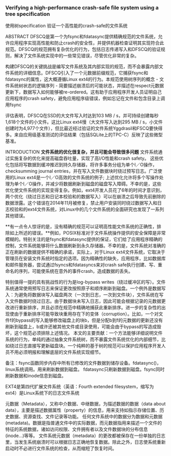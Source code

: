 ### Verifying a high-performance crash-safe file system using a tree specification
使用树specification 验证一个高性能的crash-safe的文件系统

ABSTRACT
DFSCQ是第一个为fsync和fdatasync提供精确规范的文件系统，允许应用程序实现高性能和防止crash的安全性，并提供机器检查证明其实现符合此规范。DFSCQ的规范拥有复杂优化的行为，包括日志传递写入和DFSCQ的验证规则，解决了文件系统实现中的一些常见错误，尽管优化非常的复杂。

构建DFSCQ的关键挑战是编写文件系统及其内部实现的规范，而不会暴露内部文件系统的详细信息。DFSCQ引入了一个元数据前缀规范，它捕获fsync和fdatasync的属性，这大概遵循Linux ext4的行为。本规范使用树序列的概念 - 文件系统树状态的逻辑序列 - 简要描述崩溃后的可能状态，并描述在respect元数据更新下，数据写入如何能够被re-ordered。这有助于应用程序开发人员证明自己应用程序的crash safety，避免应用程序级错误，例如忘记在文件和包含目录上调用fsync

评估表明，DFSCQ在SSD的大文件写入时达到103 MB / s，并可持续创建每秒1,618个文件的小文件。这比Linux ext4慢（大文件写入达到295 MB / s，小文件创建时为4,977个文件），但比最近经过验证的文件系统Yggdrasil和FSCQ要快得多。来自应用级基准测试的评估结果（包括SQLite上的TPC-C）反映了这些微型基准。

INTRODUCTION
**文件系统的优化很复杂，并且可能会导致很多问题**
文件系统通过实施复杂的优化来提高磁盘吞吐量，实现了高I/O性能和crash safety。 这些优化包括将写数据到缓冲推迟到持久存储器，将许多事务分组为单个I／O操作，checksumming journal entries，并在写入文件数据块时绕过预写日志。广泛使用的Linux ext4是一个I／O高效的文件系统的例子; 上述优化允许将多个写操作处理为单个I／O操作，并减少将数据刷新到磁盘的磁盘写入障碍。不幸的是，这些优化使文件系统的实现变得复杂。例如，ext4开发人员花了6年的时间才意识到，两个优化（绕过日志和日记本校验和的数据写入）可以在崩溃之后导致先前删除的数据泄露。这个错误在2014年11月被修复，禁止用户安装同时绕过数据写入和日志校验和的ext4文件系统，对Linux中的几个文件系统的全面研究也发现了一系列其他错误。

**有一点令人惊讶的是，没有精确的规范可以证明高性能文件系统的正确性，排除如上所述的错误。**例如，POSIX标准对于文件系统操作提供的安全保障是非常模糊的。特别关注的是fsync和fdatasync提供的保证，它们给了应用程序精确的控制，文件系统能够将什么数据刷新到永久存储器。不幸的是，文件系统对准确的正在刷新的数据提供不精确的承诺，实际上，对于Linux ext4文件系统，它取决于管理员在安装文件系统时指定的选项。因为精确性的缺失，应用程序，比如数据库和邮件服务器，尝试通过fsyncs和fdatasyncs来对crash safe执行创建、写、重命名的序列，可能使系统在意外的事件crash，造成数据的丢失。

特别值得一提的具有挑战性的行为是log-bypass writes（绕过缓冲区的写）。文件系统通常使用预写日志来保证更改按照原子和顺序刷新到磁盘。一个例外是数据写入：为避免将数据块写入磁盘两次（一次到日志，一次到文件块），文件系统在写入文件数据时绕过日志。由于数据块未写入日志，因此可能会根据记录的元数据更改进行重新排序，并且必须在规范中精确地捕获此重新排序。进一步的复杂性的出现使由于重新排序可能导致块重用存在下的变体（corruption）。比如，一个对文件f的bypass的写入能够修改磁盘上的块b，但是分配b到f的元数据的更新还没有刷新到磁盘上，b或许还被其他文件或目录使用，可能会由于bypass的写造成毁坏，这个规范必须排除上述情况。
本文的主要贡献：一个方法能够详细说明文件系统的行为，单纯的通过抽象文件系统树，而不暴露文件系统优化的内部细节，比如绕过日志直接写更新磁盘块。一个纯粹的基于树的规范可以保护应用程序开发人员不用必须明报和理解底层的文件系统实现细节。









备注：fsync函数同步内存中所有已修改的文件数据到储存设备。fdatasync()，linux系统调用。用来刷新数据到磁盘。 fdatasync只刷新数据到磁盘。fsync同时刷新数据和inode信息到磁盘。

EXT4是第四代扩展文件系统（英语：Fourth extended filesystem，缩写为 ext4）是Linux系统下的日志文件系统

元数据（Metadata），又称中介数据、中继数据，为描述数据的数据（data about data），主要是描述数据属性（property）的信息，用来支持如指示存储位置、历史数据、资源查找、文件记录等功能。
任何文件系统中的数据分为数据和元数据(metadata)。数据是指普通文件中的实际数据，而元数据指用来描述一个文件的特征的系统数据，诸如访问权限、文件拥有者以及文件数据块的分布信息(inode...)等等。
文件系统元数据（metadata）的更改都被保存在一份单独的日志里，当发生系统崩溃时可以根据日志正确地恢复数据。除此之外，日志使系统重新启动时不必进行文件系统的检查，从而缩短了恢复时间。